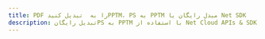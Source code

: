 ---title: PDF را به  تبدیل کنیدPPTM، PS به PPTM مبدل رایگان یا Net SDKdescription: تبدیل رایگانPS به PPTM با استفاده از Net Cloud APIs & SDK همچنین اسناد PDF را در Cloud ایجاد، ویرایش و رندر کنید.---